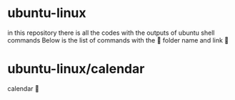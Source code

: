 # ubuntu-linux
in this repository there is all the codes with the outputs of ubuntu shell commands
Below is the list of commands with the 📂 folder name and link 🔗 
# ubuntu-linux/calendar
calendar 📅 
